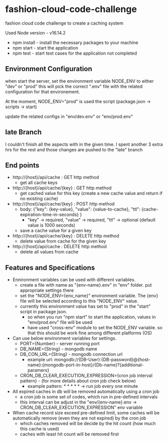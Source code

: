 # fashion-cloud-code-challenge
fashion cloud code challenge to create a caching system

Used Node version - v16.14.2

* npm install - install the necessary packages to your machine
* npm start - start the application
* npm test - start test cases for the application
  not completed

## Environment Configuration
when start the server, set the environment variable NODE_ENV to either "dev" or "prod"
this will pick the correct ".env" file with the related configuration for that environement.

At the moment, NODE_ENV="prod" is used the script (package.json -> scripts -> start)

update the related configs in "env/dev.env" or "env/prod.env"


## late Branch

I couldn't finish all the aspects with in the given time. I spent another 3 extra hrs for the rest and those changes are pushed to the "late" branch


## End points
* http://{host}/api/cache : GET http method
  * get all cache keys
* http://{host}/api/cache/{key} : GET http method
  * get cached value for this key (create a new cache value and return if no existing cache)
* http://{host}/api/cache/{key} : POST http method
  * body: {"key": {key-value}, "value": {value-to-cache}, "ttl": {cache-expiration-time-in-seconds} }
    * "key" -> required, "value" -> required, "ttl" -> optional (default value is 1000 seconds)
  * save a cache value for a given key
* http://{host}/api/cache/{key} : DELETE http method
  * delete value from cache for the given key
* http://{host}/api/cache : DELETE http method
  * delete all values from cache

## Features and Specifications
* Ennironment variables can be used with different variables.
  * create a file with name as "{env-name}.env" in "env" folder. put appropriate settings there
  * set the "NODE_ENV={env_name}" environment variable. The {env} file will be selected according to this "NODE_ENV" value.
  * currently this environment value has set to "prod" in the "start" script in package json.
    * so when you run "npm start" to start the application, values in "env/prod.env" file will be used
    * have used "cross-env" module to set the NODE_ENV variable. so that this should be work fine among different platforms (OS)
* Can use below environment variables for settings.
  * PORT={Number} - server running port
  * DB_NAME={String} - mongodb name
  * DB_CON_URL={String} - mongodb connection url
    * example url: mongodb://{DB-User}:{DB-password}@{host-name}:{mongodb-port-in-host}/{Db-name}?{additional-paramers}
  * CRON_DB_CLEAR_EXECUTION_EXPRESSION={cron job interval pattern} - (for more details about cron job check below)
    * example pattern: * * * * * -> run job every one minute
* All expired caches in db will be removed automatically using a cron job
  * a cron job is some set of codes, which run in pre-defined intervals
  * this interval can be adjust in the "env/{env-name}.env -> CRON_DB_CLEAR_EXECUTION_EXPRESSION" env variable
* When cache record size exceed pre-defined limit, some caches will be automatically remove (even they are not expired) by the cron job
  * which caches removed will be decide by the hit count (how much this cache is used)
  * caches with least hit count will be removed first   
